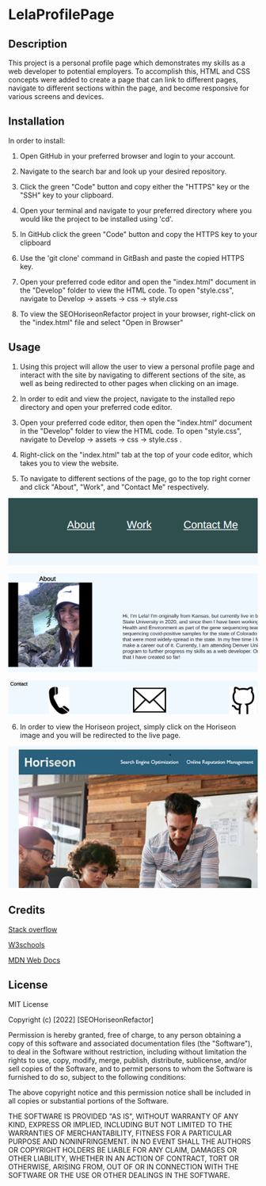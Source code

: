 # LelaProfilePage

## Description

This project is a personal profile page which demonstrates my skills as a web developer to potential employers. To accomplish this, HTML and CSS concepts were added to create a page that can link to different pages, navigate to different sections within the page, and become responsive for various screens and devices.

## Installation

In order to install:

1. Open GitHub in your preferred browser and login to your account.

2. Navigate to the search bar and look up your desired repository.

3. Click the green "Code" button and copy either the "HTTPS" key or the "SSH" key to your clipboard.

4. Open your terminal and navigate to your preferred directory where you would like the project to be installed using 'cd'.

5. In GitHub click the green "Code" button and copy the HTTPS key to your clipboard

6. Use the 'git clone' command in GitBash and paste the copied HTTPS key.

7. Open your preferred code editor and open the "index.html" document in the "Develop" folder to view the HTML code. To open "style.css", navigate to Develop -> assets -> css -> style.css

8. To view the SEOHoriseonRefactor project in your browser, right-click on the "index.html" file and select "Open in Browser"

## Usage

1. Using this project will allow the user to view a personal profile page and interact with the site by navigating to different sections of the site, as well as being redirected to other pages when clicking on an image.

2. In order to edit and view the project, navigate to the installed repo directory and open your preferred code editor.

3. Open your preferred code editor, then open the "index.html" document in the "Develop" folder to view the HTML code. To open "style.css", navigate to Develop -> assets -> css -> style.css .

4. Right-click on the "index.html" tab at the top of your code editor, which takes you to view the website.

5. To navigate to different sections of the page, go to the top right corner and click "About", "Work", and "Contact Me" respectively.

![navbar](../Assets/images/navbar.PNG)

![about](../Assets/images/usageAboutMe.PNG)

![ContactMe](../Assets/images/usageContact.PNG)

6. In order to view the Horiseon project, simply click on the Horiseon image and you will be redirected to the live page.

![Horiseon](../Assets/images/usageHoriseon.PNG)

## Credits

[Stack overflow](https://stackoverflow.com/)

[W3schools](https://www.w3schools.com/)

[MDN Web Docs](https://developer.mozilla.org/en-US/)

## License

MIT License

Copyright (c) [2022] [SEOHoriseonRefactor]

Permission is hereby granted, free of charge, to any person obtaining a copy
of this software and associated documentation files (the "Software"), to deal
in the Software without restriction, including without limitation the rights
to use, copy, modify, merge, publish, distribute, sublicense, and/or sell
copies of the Software, and to permit persons to whom the Software is
furnished to do so, subject to the following conditions:

The above copyright notice and this permission notice shall be included in all
copies or substantial portions of the Software.

THE SOFTWARE IS PROVIDED "AS IS", WITHOUT WARRANTY OF ANY KIND, EXPRESS OR
IMPLIED, INCLUDING BUT NOT LIMITED TO THE WARRANTIES OF MERCHANTABILITY,
FITNESS FOR A PARTICULAR PURPOSE AND NONINFRINGEMENT. IN NO EVENT SHALL THE
AUTHORS OR COPYRIGHT HOLDERS BE LIABLE FOR ANY CLAIM, DAMAGES OR OTHER
LIABILITY, WHETHER IN AN ACTION OF CONTRACT, TORT OR OTHERWISE, ARISING FROM,
OUT OF OR IN CONNECTION WITH THE SOFTWARE OR THE USE OR OTHER DEALINGS IN THE
SOFTWARE.
